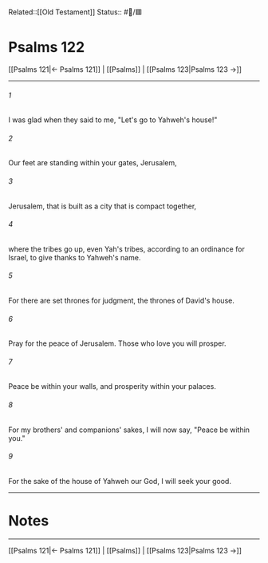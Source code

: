 Related::[[Old Testament]]
Status:: #📖/🟥
# Psalms 122

[[Psalms 121|← Psalms 121]] | [[Psalms]] | [[Psalms 123|Psalms 123 →]]
***



###### 1 
I was glad when they said to me, "Let's go to Yahweh's house!" 

###### 2 
Our feet are standing within your gates, Jerusalem, 

###### 3 
Jerusalem, that is built as a city that is compact together, 

###### 4 
where the tribes go up, even Yah's tribes, according to an ordinance for Israel, to give thanks to Yahweh's name. 

###### 5 
For there are set thrones for judgment, the thrones of David's house. 

###### 6 
Pray for the peace of Jerusalem. Those who love you will prosper. 

###### 7 
Peace be within your walls, and prosperity within your palaces. 

###### 8 
For my brothers' and companions' sakes, I will now say, "Peace be within you." 

###### 9 
For the sake of the house of Yahweh our God, I will seek your good.

---
# Notes


***
[[Psalms 121|← Psalms 121]] | [[Psalms]] | [[Psalms 123|Psalms 123 →]]
